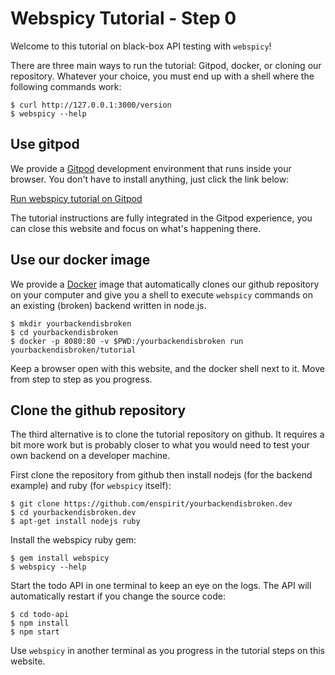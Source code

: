 # Webspicy Tutorial - Step 0

Welcome to this tutorial on black-box API testing with `webspicy`!

There are three main ways to run the tutorial: Gitpod, docker, or cloning our repository. Whatever your choice, you must end up with a shell where the following commands work:

```
$ curl http://127.0.0.1:3000/version
$ webspicy --help
```

## Use gitpod

We provide a [Gitpod](https://www.gitpod.io/) development environment that runs inside your browser. You don't have to install anything, just click the link below:

[Run webspicy tutorial on Gitpod](https://www.gitpod.io/...)

The tutorial instructions are fully integrated in the Gitpod experience, you can close this website and focus on what's happening there.

## Use our docker image

We provide a [Docker](https://docker.io/) image that automatically clones our github repository on your computer and give you a shell to execute `webspicy` commands on an existing (broken) backend written in node.js.

```
$ mkdir yourbackendisbroken
$ cd yourbackendisbroken
$ docker -p 8080:80 -v $PWD:/yourbackendisbroken run yourbackendisbroken/tutorial
```

Keep a browser open with this website, and the docker shell next to it. Move from step to step as you progress.

## Clone the github repository

The third alternative is to clone the tutorial repository on github. It requires a bit more work but is probably closer to what you would need to test your own backend on a developer machine.

First clone the repository from github then install nodejs (for the backend example) and ruby (for `webspicy` itself):

```
$ git clone https://github.com/enspirit/yourbackendisbroken.dev
$ cd yourbackendisbroken.dev
$ apt-get install nodejs ruby
```

Install the webspicy ruby gem:

```
$ gem install webspicy
$ webspicy --help
```

Start the todo API in one terminal to keep an eye on the logs. The API will automatically restart if you change the source code:

```
$ cd todo-api
$ npm install
$ npm start
```

Use `webspicy` in another terminal as you progress in the tutorial steps on this website.
